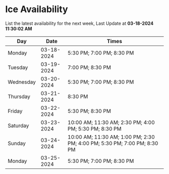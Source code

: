 # Ice Availability

List the latest availability for the next week, Last Update at **03-18-2024 11:30:02 AM**

| Day         | Date        | Times       |
| ----------- | ----------- | ----------- |
|Monday|03-18-2024|5:30 PM; 7:00 PM; 8:30 PM|
|Tuesday|03-19-2024|7:00 PM; 8:30 PM|
|Wednesday|03-20-2024|5:30 PM; 7:00 PM; 8:30 PM|
|Thursday|03-21-2024|8:30 PM|
|Friday|03-22-2024|5:30 PM; 8:30 PM|
|Saturday|03-23-2024|10:00 AM; 11:30 AM; 2:30 PM; 4:00 PM; 5:30 PM; 8:30 PM|
|Sunday|03-24-2024|10:00 AM; 11:30 AM; 1:00 PM; 2:30 PM; 4:00 PM; 5:30 PM; 7:00 PM; 8:30 PM|
|Monday|03-25-2024|5:30 PM; 7:00 PM; 8:30 PM|
